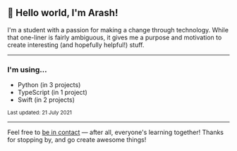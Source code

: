 
## 👋 Hello world, I'm Arash!

I'm a student with a passion for making a change through technology. While that one-liner is fairly ambiguous, it gives me a purpose and motivation to create interesting (and hopefully helpful!) stuff.

---

### I'm using...

- Python (in 3 projects)
- TypeScript (in 1 project)
- Swift (in 2 projects)

<sub>Last updated: 21 July 2021</sub>

---

Feel free to <a href="mailto:hello@arashnrim.me" target="_blank" rel="noreferrer">be in contact</a> — after all, everyone's learning together! Thanks for stopping by, and go create awesome things!

